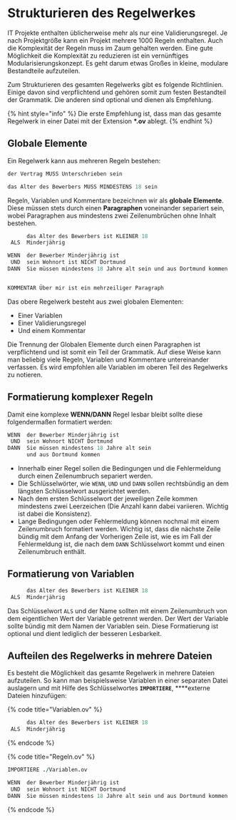# Strukturieren des Regelwerkes

IT Projekte enthalten üblicherweise mehr als nur eine Validierungsregel. Je nach Projektgröße kann ein Projekt mehrere 1000 Regeln enthalten. Auch die Komplexität der Regeln muss im Zaum gehalten werden. Eine gute Möglichkeit die Komplexität zu reduzieren ist ein vernünftiges Modularisierungskonzept. Es geht darum etwas Großes in kleine, modulare Bestandteile aufzuteilen.

Zum Strukturieren des gesamten Regelwerks gibt es folgende Richtlinien. Einige davon sind verpflichtend und gehören somit zum festen Bestandteil der Grammatik. Die anderen sind optional und dienen als Empfehlung.

{% hint style="info" %}
Die erste Empfehlung ist, dass man das gesamte Regelwerk in einer Datei mit der Extension **\*.ov** ablegt.
{% endhint %}



## Globale Elemente

Ein Regelwerk kann aus mehreren Regeln bestehen:

```coffeescript
der Vertrag MUSS Unterschrieben sein

das Alter des Bewerbers MUSS MINDESTENS 18 sein
```

Regeln, Variablen und Kommentare bezeichnen wir als **globale Elemente**. Diese müssen stets durch einen **Paragraphen** voneinander separiert sein, wobei Paragraphen aus mindestens zwei Zeilenumbrüchen ohne Inhalt bestehen.

```coffeescript
      das Alter des Bewerbers ist KLEINER 18
 ALS  Minderjährig

WENN  der Bewerber Minderjährig ist
 UND  sein Wohnort ist NICHT Dortmund
DANN  Sie müssen mindestens 18 Jahre alt sein und aus Dortmund kommen


KOMMENTAR Über mir ist ein mehrzeiliger Paragraph
```

Das obere Regelwerk besteht aus zwei globalen Elementen:

* Einer Variablen 
* Einer Validierungsregel
* Und einem Kommentar

Die Trennung der Globalen Elemente durch einen Paragraphen ist verpflichtend und ist somit ein Teil der Grammatik. Auf diese Weise kann man beliebig viele Regeln, Variablen und Kommentare untereinander verfassen. Es wird empfohlen alle Variablen im oberen Teil des Regelwerks zu notieren.  


## Formatierung komplexer Regeln

Damit eine komplexe **WENN/DANN** Regel lesbar bleibt sollte diese folgendermaßen formatiert werden:

```coffeescript
WENN  der Bewerber Minderjährig ist
 UND  sein Wohnort NICHT Dortmund
DANN  Sie müssen mindestens 18 Jahre alt sein 
      und aus Dortmund kommen
```



* Innerhalb einer Regel sollen die Bedingungen und die Fehlermeldung durch einen Zeilenumbruch separiert werden. 
* Die Schlüsselwörter, wie `WENN`, `UND` und `DANN` sollen rechtsbündig an dem längsten Schlüsselwort ausgerichtet werden. 
* Nach dem ersten Schlüsselwort der jeweiligen Zeile kommen mindestens zwei Leerzeichen \(Die Anzahl kann dabei variieren. Wichtig ist dabei die Konsistenz\).
* Lange Bedingungen oder Fehlermeldung können nochmal mit einem Zeilenumbruch formatiert werden. Wichtig ist, dass die nächste Zeile bündig mit dem Anfang der Vorherigen Zeile ist, wie es im Fall der Fehlermeldung ist, die nach dem `DANN` Schlüsselwort kommt und einen Zeilenumbruch enthält.



## Formatierung von Variablen

```coffeescript
      das Alter des Bewerbers ist KLEINER 18
 ALS  Minderjährig
```

Das Schlüsselwort `ALS` und der Name sollten mit einem Zeilenumbruch von dem eigentlichen Wert der Variable getrennt werden. Der Wert der Variable sollte bündig mit dem Namen der Variablen sein. Diese Formatierung ist optional und dient lediglich der besseren Lesbarkeit. 

## Aufteilen des Regelwerks in mehrere Dateien

Es besteht die Möglichkeit das gesamte Regelwerk in mehrere Dateien aufzuteilen. So kann man beispielsweise Variablen in einer separaten Datei auslagern und mit Hilfe des Schlüsselwortes **`IMPORTIERE`**, ****externe Dateien hinzufügen:

{% code title="Variablen.ov" %}
```coffeescript
      das Alter des Bewerbers ist KLEINER 18
 ALS  Minderjährig
```
{% endcode %}

{% code title="Regeln.ov" %}
```coffeescript
IMPORTIERE ./Variablen.ov

WENN  der Bewerber Minderjährig ist
 UND  sein Wohnort ist NICHT Dortmund
DANN  Sie müssen mindestens 18 Jahre alt sein und aus Dortmund kommen
```
{% endcode %}

